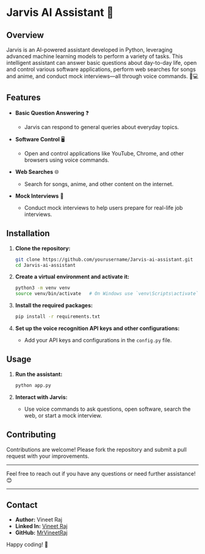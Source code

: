 # Jarvis AI Assistant 🌟

## Overview

Jarvis is an AI-powered assistant developed in Python, leveraging advanced machine learning models to perform a variety of tasks. This intelligent assistant can answer basic questions about day-to-day life, open and control various software applications, perform web searches for songs and anime, and conduct mock interviews—all through voice commands. 🎤💻

## Features

- **Basic Question Answering** ❓
  - Jarvis can respond to general queries about everyday topics.

- **Software Control** 🖥️
  - Open and control applications like YouTube, Chrome, and other browsers using voice commands.

- **Web Searches** 🌐
  - Search for songs, anime, and other content on the internet.

- **Mock Interviews** 💼
  - Conduct mock interviews to help users prepare for real-life job interviews.

## Installation

1. **Clone the repository:**
   ```bash
   git clone https://github.com/yourusername/Jarvis-ai-assistant.git
   cd Jarvis-ai-assistant
   ```

2. **Create a virtual environment and activate it:**
   ```bash
   python3 -m venv venv
   source venv/bin/activate   # On Windows use `venv\Scripts\activate`
   ```

3. **Install the required packages:**
   ```bash
   pip install -r requirements.txt
   ```

4. **Set up the voice recognition API keys and other configurations:**
   - Add your API keys and configurations in the `config.py` file.

## Usage

1. **Run the assistant:**
   ```bash
   python app.py
   ```

2. **Interact with Jarvis:**
   - Use voice commands to ask questions, open software, search the web, or start a mock interview.


## Contributing

Contributions are welcome! Please fork the repository and submit a pull request with your improvements.


---

Feel free to reach out if you have any questions or need further assistance! 😊

---

## Contact

- **Author:** Vineet Raj
- **Linked In:**  [Vineet Raj](https://www.linkedin.com/in/vineet-raj-b96381257/)
- **GitHub:** [MrVineetRaj](https://github.com/MrVineetRaj)

Happy coding! 🎉